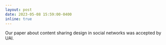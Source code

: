 ```yaml
---
layout: post
date: 2023-05-08 15:59:00-0400
inline: true
---
```


Our paper about content sharing design in social networks was accepted by UAI. 
